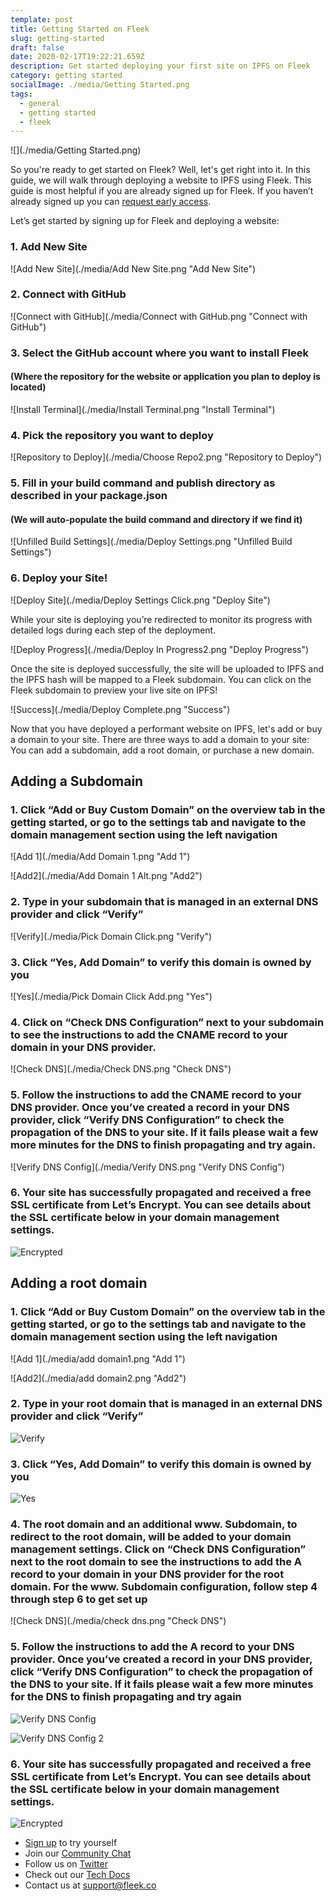 ```yaml
---
template: post
title: Getting Started on Fleek
slug: getting-started
draft: false
date: 2020-02-17T19:22:21.659Z
description: Get started deploying your first site on IPFS on Fleek
category: getting started
socialImage: ./media/Getting Started.png 
tags:
  - general
  - getting started
  - fleek
---
```

![](./media/Getting Started.png)

So you're ready to get started on Fleek? Well, let's get right into it. In this guide, we will walk through deploying a website to IPFS using Fleek. This guide is most helpful if you are already signed up for Fleek. If you haven’t already signed up you can [request early access](https://terminalbeta.typeform.com/to/kionHH).

Let’s get started by signing up for Fleek and deploying a website:

### 1. Add New Site

![Add New Site](./media/Add New Site.png "Add New Site")

### 2. Connect with GitHub

![Connect with GitHub](./media/Connect with GitHub.png "Connect with GitHub")

### 3. **Select the GitHub account where you want to install Fleek**

#### **(Where the repository for the website or application you plan to deploy is located)**

![Install Terminal](./media/Install Terminal.png "Install Terminal")

### 4. **Pick the repository you want to deploy**

![Repository to Deploy](./media/Choose Repo2.png "Repository to Deploy")

### **5**. **Fill in your build command and publish directory as described in your package.json**

#### (We will auto-populate the build command and directory if we find it)

![Unfilled Build Settings](./media/Deploy Settings.png "Unfilled Build Settings")

### **6**. **Deploy your Site!**

![Deploy Site](./media/Deploy Settings Click.png "Deploy Site")



While your site is deploying you’re redirected to monitor its progress with detailed logs during each step of the deployment.

![Deploy Progress](./media/Deploy In Progress2.png "Deploy Progress")

Once the site is deployed successfully, the site will be uploaded to IPFS and the IPFS hash will be mapped to a Fleek subdomain. You can click on the Fleek subdomain to preview your live site on IPFS!

![Success](./media/Deploy Complete.png "Success")

Now that you have deployed a performant website on IPFS, let's add or buy a domain to your site. There are three ways to add a domain to your site: You can add a subdomain, add a root domain, or purchase a new domain.

## Adding a Subdomain

### 1. **Click “Add or Buy Custom Domain” on the overview tab in the getting started, or go to the settings tab and navigate to the domain management section using the left navigation**

![Add 1](./media/Add Domain 1.png "Add 1")

![Add2](./media/Add Domain 1 Alt.png "Add2")

### **2. Type in your subdomain that is managed in an external DNS provider and click “Verify”**

![Verify](./media/Pick Domain Click.png "Verify")

### **3. Click “Yes, Add Domain” to verify this domain is owned by you**

![Yes](./media/Pick Domain Click Add.png "Yes")

### 4. Click on “Check DNS Configuration” next to your subdomain to see the instructions to add the CNAME record to your domain in your DNS provider.

![Check DNS](./media/Check DNS.png "Check DNS")

### 5. **Follow the instructions to add the CNAME record to your DNS provider. Once you’ve created a record in your DNS provider, click “Verify DNS Configuration” to check the propagation of the DNS to your site. If it fails please wait a few more minutes for the DNS to finish propagating and try again.**

![Verify DNS Config](./media/Verify DNS.png "Verify DNS Config")

### 6. **Your site has successfully propagated and received a free SSL certificate from Let’s Encrypt. You can see details about the SSL certificate below in your domain management settings.**

![Encrypted](./media/Cert.png "Encrypted")

## Adding a root domain

### 1. **Click “Add or Buy Custom Domain” on the overview tab in the getting started, or go to the settings tab and navigate to the domain management section using the left navigation**

![Add 1](./media/add domain1.png "Add 1")

![Add2](./media/add domain2.png "Add2")

### **2. Type in your root domain that is managed in an external DNS provider and click “Verify”**

![Verify](./media/Verify.png "Verify")

### **3. Click “Yes, Add Domain” to verify this domain is owned by you**

![Yes](./media/yes.png "Yes")

### 4. **The root domain and an additional www. Subdomain, to redirect to the root domain, will be added to your domain management settings. Click on “Check DNS Configuration” next to the root domain to see the instructions to add the A record to your domain in your DNS provider for the root domain. For the www. Subdomain configuration, follow step 4 through step 6 to get set up**

![Check DNS](./media/check dns.png "Check DNS")

### 5. **Follow the instructions to add the A record to your DNS provider. Once you’ve created a record in your DNS provider, click “Verify DNS Configuration” to check the propagation of the DNS to your site. If it fails please wait a few more minutes for the DNS to finish propagating and try again**

![Verify DNS Config](./media/dns.png "Verify DNS Config")

![Verify DNS Config 2](./media/dns2.png "Verify DNS Config 2")

### 6. **Your site has successfully propagated and received a free SSL certificate from Let’s Encrypt. You can see details about the SSL certificate below in your domain management settings.**

![Encrypted](./media/certroot.png "Encrypted")

* [Sign up](https://app.fleek.co) to try yourself
* Join our [Community Chat](https://join.slack.com/t/fleek-public/shared_invite/zt-bxna7y1d-PbVdut4rgHt5jM6Zjg9g9A)
* Follow us on [Twitter](https://twitter.com/FleekHQ) 
* Check out our [Tech Docs](https://docs.fleek.co/)
* Contact us at support@fleek.co 
